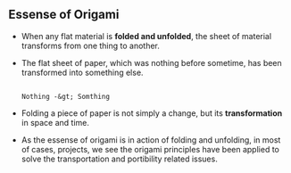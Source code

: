 ## Essense of Origami

* When any flat material is **folded and unfolded**, the sheet of material transforms from one thing to another.
* The flat sheet of paper, which was nothing before sometime, has been transformed into something else.

                                                                          Nothing -&gt; Somthing

* Folding a piece of paper is not simply a change, but its **transformation** in space and time.

* As the essense of origami is in action of folding and unfolding, in most of cases, projects, we see the origami principles have been applied to solve the transportation and portibility related issues.



